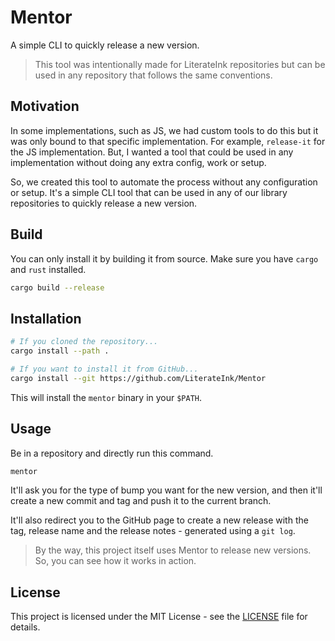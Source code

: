 # Mentor

A simple CLI to quickly release a new version.

> This tool was intentionally made for LiterateInk repositories but can be used in any repository that follows the same conventions.

## Motivation

In some implementations, such as JS, we had custom tools to do this but it was only bound to that specific implementation. For example, `release-it` for the JS implementation. But, I wanted a tool that could be used in any implementation without doing any extra config, work or setup.

So, we created this tool to automate the process without any configuration or setup. It's a simple CLI tool that can be used in any of our library repositories to quickly release a new version.

## Build

You can only install it by building it from source.
Make sure you have `cargo` and `rust` installed.

```bash
cargo build --release
```

## Installation

```bash
# If you cloned the repository...
cargo install --path .

# If you want to install it from GitHub...
cargo install --git https://github.com/LiterateInk/Mentor
```

This will install the `mentor` binary in your `$PATH`.

## Usage

Be in a repository and directly run this command.

```bash
mentor
```

It'll ask you for the type of bump you want for the new version, and then it'll create a new commit and tag and push it to the current branch.

It'll also redirect you to the GitHub page to create a new release with the tag, release name and the release notes - generated using a `git log`.

> By the way, this project itself uses Mentor to release new versions. So, you can see how it works in action.

## License

This project is licensed under the MIT License - see the [LICENSE](./LICENSE) file for details.
